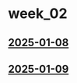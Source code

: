 # week_02 <!-- markmap: foldAll -->
## [2025-01-08](2025-01-08/2025-01-08.html)
## [2025-01-09](2025-01-09/2025-01-09.html)
